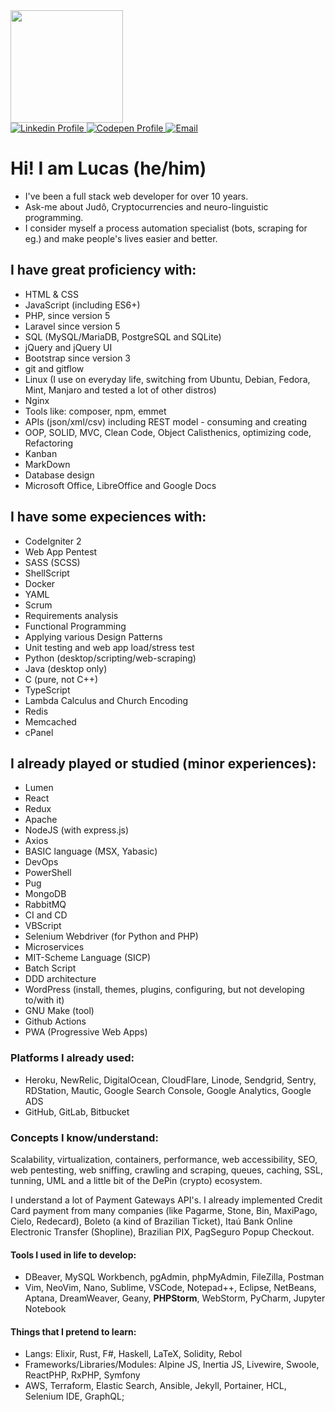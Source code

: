 <div align="left">
<!-- this vercel app looks buggied, so commented:  -->
<!-- <img height="180em" src="https://github-readme-stats.vercel.app/api?username=terremoth&show_icons=true&theme=radical&include_all_commits=true&count_private=true"/> -->
    <img height="180em" src="https://github-readme-stats.vercel.app/api/top-langs/?username=terremoth&count_private=true&layout=compact&langs_count=6&theme=radical"/>
</div>

<div align="left"> 
    <a href="https://www.linkedin.com/in/dutr4/" target="_blank">
        <img alt="Linkedin Profile" title="Linkedin Profile" src="https://img.shields.io/badge/-LinkedIn-%230077B5?style=for-the-badge&logo=linkedin&logoColor=white" target="_blank">
    </a> 
    <a href="https://codepen.io/terremoth" target="_blank">
        <img alt="Codepen Profile" title="Codepen Profile" src="https://img.shields.io/badge/Codepen-000000?style=for-the-badge&logo=codepen&logoColor=white" target="_blank">
    </a> 
    <a href="mailto:dutra.astro@gmail.com">
        <img alt="Email" title="Email" src="https://img.shields.io/badge/-Gmail-%23333?style=for-the-badge&logo=gmail&logoColor=white" target="_blank">
    </a>
</div>

# Hi! I am Lucas (he/him)
- I've been a full stack web developer for over 10 years.  
- Ask-me about Judô, Cryptocurrencies and neuro-linguistic programming.  
- I consider myself a process automation specialist (bots, scraping for eg.) and make people's lives easier and better.

## I have great proficiency with:
- HTML & CSS
- JavaScript (including ES6+)
- PHP, since version 5
- Laravel since version 5
- SQL (MySQL/MariaDB, PostgreSQL and SQLite)
- jQuery and jQuery UI
- Bootstrap since version 3
- git and gitflow
- Linux (I use on everyday life, switching from Ubuntu, Debian, Fedora, Mint, Manjaro and tested a lot of other distros)
- Nginx
- Tools like: composer, npm, emmet
- APIs (json/xml/csv) including REST model - consuming and creating
- OOP, SOLID, MVC, Clean Code, Object Calisthenics, optimizing code, Refactoring
- Kanban
- MarkDown
- Database design
- Microsoft Office, LibreOffice and Google Docs

## I have some expeciences with:
- CodeIgniter 2
- Web App Pentest
- SASS (SCSS)
- ShellScript
- Docker
- YAML
- Scrum
- Requirements analysis
- Functional Programming
- Applying various Design Patterns
- Unit testing and web app load/stress test
- Python (desktop/scripting/web-scraping)
- Java (desktop only)
- C (pure, not C++)
- TypeScript
- Lambda Calculus and Church Encoding
- Redis
- Memcached
- cPanel

## I already played or studied (minor experiences):
- Lumen
- React
- Redux
- Apache
- NodeJS (with express.js)
- Axios
- BASIC language (MSX, Yabasic) 
- DevOps
- PowerShell
- Pug
- MongoDB
- RabbitMQ
- CI and CD
- VBScript
- Selenium Webdriver (for Python and PHP)
- Microservices
- MIT-Scheme Language (SICP)
- Batch Script
- DDD architecture
- WordPress (install, themes, plugins, configuring, but not developing to/with it)
- GNU Make (tool)
- Github Actions
- PWA (Progressive Web Apps)

### Platforms I already used:
- Heroku, NewRelic, DigitalOcean, CloudFlare, Linode, Sendgrid, Sentry, RDStation, Mautic, Google Search Console, Google Analytics, Google ADS
- GitHub, GitLab, Bitbucket

### Concepts I know/understand:
Scalability, virtualization, containers, performance, web accessibility, SEO, web pentesting, web sniffing, crawling and scraping, queues, caching, SSL, tunning, UML and a little bit of the DePin (crypto) ecosystem.  

I understand a lot of Payment Gateways API's. I already implemented Credit Card payment from many companies (like Pagarme, Stone, Bin, MaxiPago, Cielo, Redecard), Boleto (a kind of Brazilian Ticket), Itaú Bank Online Electronic Transfer (Shopline), Brazilian PIX, PagSeguro Popup Checkout.

#### Tools I used in life to develop:
- DBeaver, MySQL Workbench, pgAdmin, phpMyAdmin, FileZilla, Postman
- Vim, NeoVim, Nano, Sublime, VSCode, Notepad++, Eclipse, NetBeans, Aptana, DreamWeaver, Geany, **PHPStorm**, WebStorm, PyCharm, Jupyter Notebook

#### Things that I pretend to learn:
- Langs: Elixir, Rust, F#, Haskell, LaTeX, Solidity, Rebol
- Frameworks/Libraries/Modules: Alpine JS, Inertia JS, Livewire, Swoole, ReactPHP, RxPHP, Symfony
- AWS, Terraform, Elastic Search, Ansible, Jekyll, Portainer, HCL, Selenium IDE, GraphQL;
